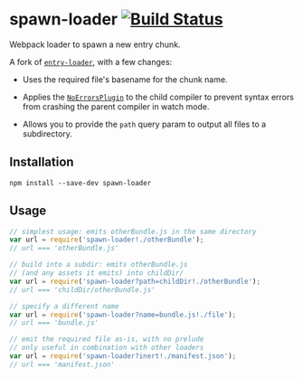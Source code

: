 # spawn-loader [![Build Status](https://travis-ci.org/erikdesjardins/spawn-loader.svg?branch=master)](https://travis-ci.org/erikdesjardins/spawn-loader)

Webpack loader to spawn a new entry chunk.

A fork of [`entry-loader`](https://github.com/eoin/entry-loader), with a few changes:

- Uses the required file's basename for the chunk name.

- Applies the [`NoErrorsPlugin`](https://webpack.github.io/docs/list-of-plugins.html#noerrorsplugin) to the child compiler to prevent syntax errors from crashing the parent compiler in watch mode.

- Allows you to provide the `path` query param to output all files to a subdirectory.

## Installation

`npm install --save-dev spawn-loader`

## Usage

```js
// simplest usage: emits otherBundle.js in the same directory
var url = require('spawn-loader!./otherBundle');
// url === 'otherBundle.js'

// build into a subdir: emits otherBundle.js
// (and any assets it emits) into childDir/
var url = require('spawn-loader?path=childDir!./otherBundle');
// url === 'childDir/otherBundle.js'

// specify a different name
var url = require('spawn-loader?name=bundle.js!./file');
// url === 'bundle.js'

// emit the required file as-is, with no prelude
// only useful in combination with other loaders
var url = require('spawn-loader?inert!./manifest.json');
// url === 'manifest.json'
```
